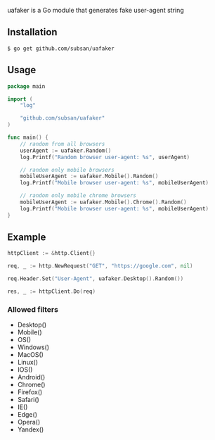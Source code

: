 uafaker is a Go module that generates fake user-agent string

## Installation

```
$ go get github.com/subsan/uafaker
```

## Usage

``` go
package main

import (
	"log"

	"github.com/subsan/uafaker"
)

func main() {
    // random from all browsers
    userAgent := uafaker.Random()
    log.Printf("Random browser user-agent: %s", userAgent)

    // random only mobile browsers
    mobileUserAgent := uafaker.Mobile().Random()
    log.Printf("Mobile browser user-agent: %s", mobileUserAgent)

    // random only mobile chrome browsers
    mobileUserAgent := uafaker.Mobile().Chrome().Random()
    log.Printf("Mobile browser user-agent: %s", mobileUserAgent)
}
```

## Example
``` go
httpClient := &http.Client{}

req, _ := http.NewRequest("GET", "https://google.com", nil)

req.Header.Set("User-Agent", uafaker.Desktop().Random())

res, _ := httpClient.Do(req)
```

### Allowed filters
- Desktop()
- Mobile()
- OS()
- Windows()
- MacOS()
- Linux()
- IOS()
- Android()
- Chrome()
- Firefox()
- Safari()
- IE()
- Edge()
- Opera()
- Yandex()
